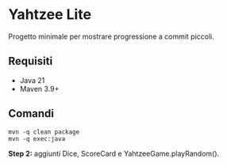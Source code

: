 # Yahtzee Lite

Progetto minimale per mostrare progressione a commit piccoli.

## Requisiti
- Java 21
- Maven 3.9+

## Comandi
```
mvn -q clean package
mvn -q exec:java
```
**Step 2:** aggiunti Dice, ScoreCard e YahtzeeGame.playRandom().
